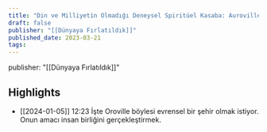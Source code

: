 ```yaml
---
title: "Din ve Milliyetin Olmadığı Deneysel Spiritüel Kasaba: Auroville #Podbee Dinlesen Bilirsin"
draft: false
publisher: "[[Dünyaya Fırlatıldık]]"
published_date: 2023-03-21
tags:
---
```

publisher: "[[Dünyaya Fırlatıldık]]"


## Highlights
* [[2024-01-05]] 12:23  İşte Oroville böylesi evrensel bir şehir olmak istiyor. Onun amacı insan birliğini gerçekleştirmek.

